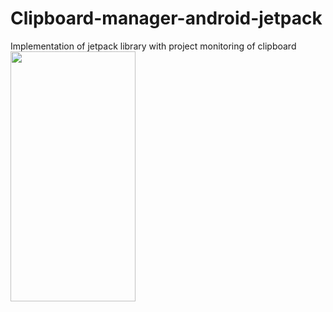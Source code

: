 # Clipboard-manager-android-jetpack
Implementation of jetpack library with project monitoring of clipboard
<img src=https://github.com/jolsondc/Clipboard-manager-android-jetpack/blob/master/screenshot/photo_2021-12-06_10-08-44.jpg width="200" height="400" />
